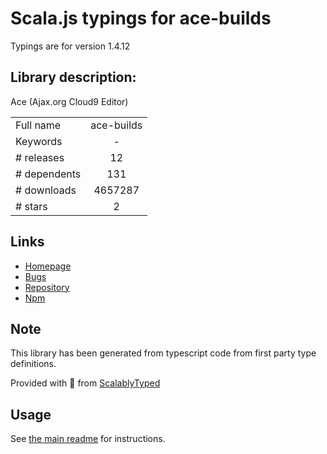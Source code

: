 
# Scala.js typings for ace-builds

Typings are for version 1.4.12

## Library description:
Ace (Ajax.org Cloud9 Editor)

|                    |                 |
| ------------------ | :-------------: |
| Full name          | ace-builds |
| Keywords           | - |
| # releases         | 12 |
| # dependents       | 131 |
| # downloads        | 4657287 |
| # stars            | 2 |

## Links
- [Homepage](https://github.com/ajaxorg/ace-builds)
- [Bugs](https://github.com/ajaxorg/ace-builds/issues)
- [Repository](https://github.com/ajaxorg/ace-builds)
- [Npm](https://www.npmjs.com/package/ace-builds)
    


## Note
This library has been generated from typescript code from first party type definitions.

Provided with :purple_heart: from [ScalablyTyped](https://github.com/oyvindberg/ScalablyTyped)

## Usage
See [the main readme](../../readme.md) for instructions.


